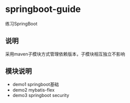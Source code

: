 # springboot-guide
练习SpringBoot

## 说明
采用maven子模块方式管理依赖版本，子模块相互独立不影响


## 模块说明
- demo1 springboot基础
- demo2 mybatis-flex
- demo3 springboot security